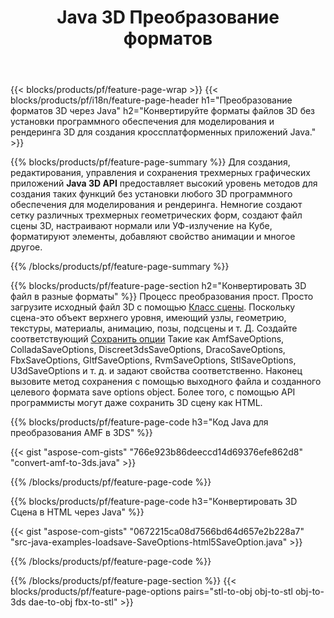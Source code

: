 ﻿---
title: Java 3D Преобразование форматов
url: /ru/java/conversion/
description: Конвертируйте форматы 3D amf 3ds amf ase att dae drc dxf fbx gltf jt obj ply rvm stl u3d usdz usd vrml x с несколькими строками кода Java через библиотеку Java.
---
{{< blocks/products/pf/feature-page-wrap >}}
{{< blocks/products/pf/i18n/feature-page-header h1="Преобразование форматов 3D через Java" h2="Конвертируйте форматы файлов 3D без установки программного обеспечения для моделирования и рендеринга 3D для создания кроссплатформенных приложений Java." >}}

{{% blocks/products/pf/feature-page-summary %}}
Для создания, редактирования, управления и сохранения трехмерных графических приложений **Java 3D API** предоставляет высокий уровень методов для создания таких функций без установки любого 3D программного обеспечения для моделирования и рендеринга. Немногие создают сетку различных трехмерных геометрических форм, создают файл сцены 3D, настраивают нормали или УФ-излучение на Кубе, форматируют элементы, добавляют свойство анимации и многое другое. 

{{% /blocks/products/pf/feature-page-summary %}}

{{% blocks/products/pf/feature-page-section h2="Конвертировать 3D файл в разные форматы" %}}
Процесс преобразования прост. Просто загрузите исходный файл 3D с помощью [Класс сцены](https://apireference.aspose.com/3d/java/com.aspose.threed/Scene). Поскольку сцена-это объект верхнего уровня, имеющий узлы, геометрию, текстуры, материалы, анимацию, позы, подсцены и т. Д. Создайте соответствующий [Сохранить опции](https://apireference.aspose.com/3d/java/com.aspose.threed/SaveOptions) Такие как AmfSaveOptions, ColladaSaveOptions, Discreet3dsSaveOptions, DracoSaveOptions, FbxSaveOptions, GltfSaveOptions, RvmSaveOptions, StlSaveOptions, U3dSaveOptions и т. д. и задают свойства соответственно. Наконец вызовите метод сохранения с помощью выходного файла и созданного целевого формата save options object. Более того, с помощью API программисты могут даже сохранить 3D сцену как HTML.


{{% blocks/products/pf/feature-page-code h3="Код Java для преобразования AMF в 3DS" %}}

{{< gist "aspose-com-gists" "766e923b86deeccd14d69376efe862d8" "convert-amf-to-3ds.java" >}}

{{% /blocks/products/pf/feature-page-code %}}


{{% blocks/products/pf/feature-page-code h3="Конвертировать 3D Сцена в HTML через Java" %}}

{{< gist "aspose-com-gists" "0672215ca08d7566bd64d657e2b228a7" "src-java-examples-loadsave-SaveOptions-html5SaveOption.java" >}}

{{% /blocks/products/pf/feature-page-code %}}

{{% /blocks/products/pf/feature-page-section %}}
{{< blocks/products/pf/feature-page-options pairs="stl-to-obj obj-to-stl obj-to-3ds dae-to-obj fbx-to-stl" >}}